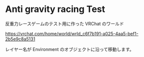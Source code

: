 # Anti gravity racing Test

反重力レースゲームのテスト用に作った VRChat のワールド

<https://vrchat.com/home/world/wrld_c6f7b191-a025-4aa5-bef1-2b5e9c8a5131>

レイヤー名が Environment のオブジェクトに沿って移動します。
